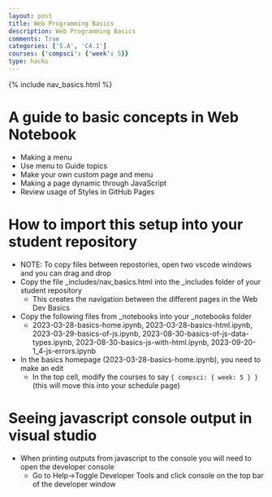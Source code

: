 ```yaml
---
layout: post
title: Web Programming Basics
description: Web Programming Basics
comments: True
categories: ['5.A', 'C4.1']
courses: {'compsci': {'week': 5}}
type: hacks
---
```


{% include nav_basics.html %}


# A guide to basic concepts in Web Notebook
- Making a menu
- Use menu to Guide topics
- Make your own custom page and menu
- Making a page dynamic through JavaScript
- Review usage of Styles in GitHub Pages

# How to import this setup into your student repository
- NOTE: To copy files between repostories, open two vscode windows and you can drag and drop
- Copy the file _includes/nav_basics.html into the _includes folder of your student repository
  - This creates the navigation between the different pages in the Web Dev Basics
- Copy the following files from _notebooks into your _notebooks folder
  - 2023-03-28-basics-home.ipynb, 2023-03-28-basics-html.ipynb, 2023-03-29-basics-of-js.ipynb, 2023-08-30-basics-of-js-data-types.ipynb, 2023-08-30-basics-js-with-html.ipynb, 2023-09-20-1_4-js-errors.ipynb
- In the basics homepage (2023-03-28-basics-home.ipynb), you need to make an edit
  - In the top cell, modify the courses to say `{ compsci: { week: 5 } }` (this will move this into your schedule page)

# Seeing javascript console output in visual studio
- When printing outputs from javascript to the console you will need to open the developer console
  - Go to Help->Toggle Developer Tools and click console on the top bar of the developer window
